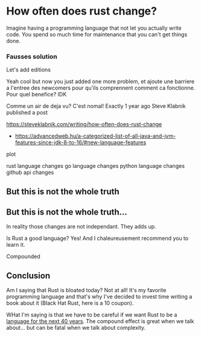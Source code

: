 # How often does rust change?

Imagine having a programming language that not let you actually write code. You spend so much time for maintenance that you can't get things done.




### Fausses solution

Let's add editions



Yeah cool but now you just added one more problem, et ajoute une barriere a l'entree des newcomers pour qu'ils comprennent comment ca fonctionne. Pour quel benefice? IDK


Comme un air de deja vu? C'est nomal! Exactly 1 year ago Steve Klabnik published a post


https://steveklabnik.com/writing/how-often-does-rust-change
* https://advancedweb.hu/a-categorized-list-of-all-java-and-jvm-features-since-jdk-8-to-16/#new-language-features

plot

rust language changes
go language changes
python language changes
github api changes


## But this is not the whole truth




## But this is not the whole truth...

In reality those changes are not independant. They adds up.





Is Rust a good language? Yes! And I chaleureusement recommend you to learn it.

Compounded

## Conclusion



Am I saying that Rust is bloated today? Not at all! It's my favorite programming language and that's why I've decided to invest time writing a book about it (Black Hat Rust, here is a 10 coupon).

WHat I'm saying is that we have to be careful if we want Rust to be a [language for the next 40 years](https://www.youtube.com/watch?v=A3AdN7U24iU). The compound effect is great when we talk about... but can be fatal when we talk about complexity.
